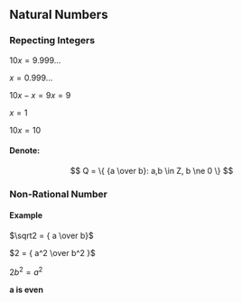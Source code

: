 ## Natural Numbers

### Repecting Integers

$10x = 9.999...$

$x = 0.999...$

$10x - x = 9x = 9$

$x = 1$

$10x = 10$

#### Denote:

$$ Q = \{ {a \over b}: a,b \in Z, b \ne 0 \} $$

### Non-Rational Number

#### Example

$\sqrt2 = { a \over b}$

$2 = { a^2 \over b^2 }$

$2b^2 = a^2$

**a is even**
